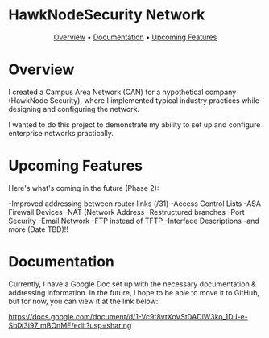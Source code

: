 # HawkNodeSecurity Network

<p align="center">
  <a href="#overview">Overview</a>
  •
  <a href="#Documentation">Documentation</a>
  •
  <a href="#Upcoming Features">Upcoming Features</a>
</p>


# Overview

I created a Campus Area Network (CAN) for a hypothetical company (HawkNode Security), where I implemented typical industry practices while designing and configuring the network.

I wanted to do this project to demonstrate my ability to set up and configure enterprise networks practically.



# Upcoming Features

Here's what's coming in the future (Phase 2):

-Improved addressing between router links (/31)
-Access Control Lists
-ASA Firewall Devices
-NAT (Network Address
-Restructured branches
-Port Security
-Email Network
-FTP instead of TFTP
-Interface Descriptions
-and more (Date TBD)!!

# Documentation

Currently, I have a Google Doc set up with the necessary documentation & addressing information. In the future, I hope to be able to move it to GitHub, but for now, you can view it at the link below:

https://docs.google.com/document/d/1-Vc9t8vtXoVSt0ADlW3ko_1DJ-e-SblX3i97_mBOnME/edit?usp=sharing 

